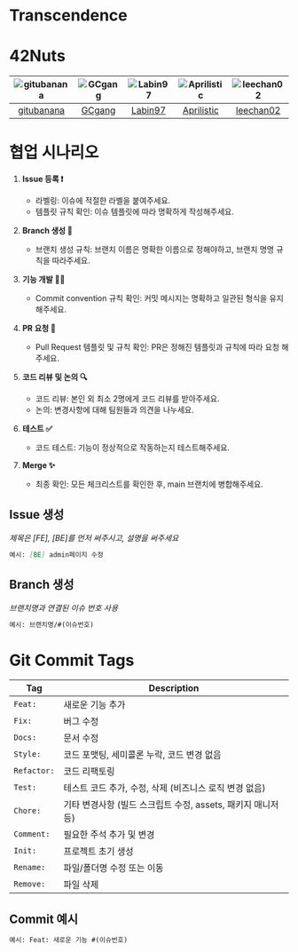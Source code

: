 # Transcendence


# 42Nuts
|![gitubanana](https://avatars.githubusercontent.com/u/101627885)|![GCgang](https://avatars.githubusercontent.com/u/85366633)|![Labin97](https://avatars.githubusercontent.com/u/109407187)|![Aprilistic](https://avatars.githubusercontent.com/u/70141850)|![leechan02](https://avatars.githubusercontent.com/u/89778914)|
|:-:|:-:|:-:|:-:|:-:|
|[gitubanana](https://github.com/gitubanana)|[GCgang](https://github.com/GCgang)|[Labin97](https://github.com/Labin97)|[Aprilistic](https://github.com/Aprilistic)|[leechan02](https://github.com/leechan02)|

# 협업 시나리오

1. **Issue 등록 ❗️** 
   - 라벨링: 이슈에 적절한 라벨을 붙여주세요.
   - 템플릿 규칙 확인: 이슈 템플릿에 따라 명확하게 작성해주세요.

2. **Branch 생성 🎄**
   - 브랜치 생성 규칙: 브랜치 이름은 명확한 이름으로 정해야하고, 브랜치 명명 규칙을 따라주세요.

3. **기능 개발 👨‍💻**
   - Commit convention 규칙 확인: 커밋 메시지는 명확하고 일관된 형식을 유지해주세요.

4. **PR 요청 🤝**
   - Pull Request 템플릿 및 규칙 확인: PR은 정해진 템플릿과 규칙에 따라 요청 해주세요.

5. **코드 리뷰 및 논의 🔍**
   - 코드 리뷰: 본인 외 최소 2명에게 코드 리뷰를 받아주세요.
   - 논의: 변경사항에 대해 팀원들과 의견을 나누세요.

6. **테스트 ✅**
   - 코드 테스트: 기능이 정상적으로 작동하는지 테스트해주세요.

7. **Merge ✨**
   - 최종 확인: 모든 체크리스트를 확인한 후, main 브랜치에 병합해주세요.

## Issue 생성
_제목은 [FE], [BE]를 먼저 써주시고, 설명을 써주세요_
<!-- 제목은 [FE], [BE]를 먼저 써주시고, 설명을 써주세요  -->
<!-- 예시) [BE] admin페이지 수정 -->

```markdown
예시: [BE] admin페이지 수정
```

## Branch 생성
_브랜치명과 연결된 이슈 번호 사용_
```markdown
예시: 브랜치명/#(이슈번호)
```

# Git Commit Tags
| Tag        | Description |
|------------|-------------|
| `Feat:`    | 새로운 기능 추가 |
| `Fix:`     | 버그 수정 |
| `Docs:`    | 문서 수정 |
| `Style:`   | 코드 포맷팅, 세미콜론 누락, 코드 변경 없음 |
| `Refactor:`| 코드 리팩토링 |
| `Test:`    | 테스트 코드 추가, 수정, 삭제 (비즈니스 로직 변경 없음) |
| `Chore:`   | 기타 변경사항 (빌드 스크립트 수정, assets, 패키지 매니저 등) |
| `Comment:` | 필요한 주석 추가 및 변경 |
| `Init:`    | 프로젝트 초기 생성 |
| `Rename:`  | 파일/폴더명 수정 또는 이동 |
| `Remove:`  | 파일 삭제 |

## Commit 예시
```markdown
예시: Feat: 새로운 기능 #(이슈번호)
```